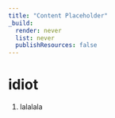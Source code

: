 ```yaml
---
title: "Content Placeholder"
_build:
  render: never
  list: never
  publishResources: false
---
```


# idiot
1. lalalala

